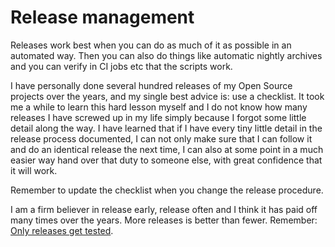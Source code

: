 # Release management

Releases work best when you can do as much of it as possible in an automated
way. Then you can also do things like automatic nightly archives and you can
verify in CI jobs etc that the scripts work.

I have personally done several hundred releases of my Open Source projects
over the years, and my single best advice is: use a checklist. It took me a
while to learn this hard lesson myself and I do not know how many releases 
I have screwed up in my life simply because I forgot some little detail along 
the way. I have learned that if I have every tiny little detail in the release
process documented, I can not only make sure that I can follow it and do an
identical release the next time, I can also at some point in a much easier way
hand over that duty to someone else, with great confidence that it will work.

Remember to update the checklist when you change the release procedure.

I am a firm believer in release early, release often and I think it has paid
off many times over the years. More releases is better than fewer. Remember:
[Only releases get tested](../code/releases.md).
